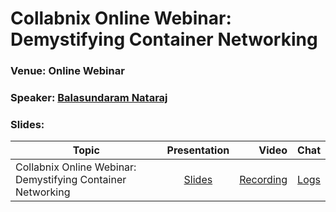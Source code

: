 # Collabnix Online Webinar: Demystifying Container Networking


### Venue: Online Webinar

### Speaker: [Balasundaram Nataraj](https://www.linkedin.com/in/balasundaram-natarajan-43471115/)

### Slides:


| Topic        | Presentation          | Video  | Chat |
| ------------- |:-------------:| -----:| -----:|
| Collabnix Online Webinar: Demystifying Container Networking| [Slides](https://www.slideshare.net/ajeetraina/collabnix-online-webinar-demystifying-docker-kubernetes-networking-by-balasundaram-natarajan) | [Recording](https://docker.zoom.us/recording/play/1yu_fGqwzB4pQj2hl3dFPgTjS5HeeJrHLrQJ3mtE2-pfdBLGgbR93uYl2ujXqixu?continueMode=true) | [Logs](https://github.com/collabnix/dockerbangalore/blob/master/slides/14th-Sep-2019-Collabnix-Online-Webinar-Demystifying-Container-Networking/meeting_saved_chat.txt) |






